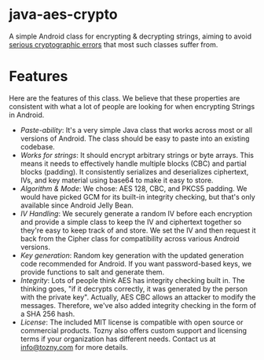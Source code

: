 java-aes-crypto
===============

A simple Android class for encrypting &amp; decrypting strings, aiming to avoid [serious cryptographic errors](http://tozny.com/blog/encrypting-strings-in-android-lets-make-better-mistakes/) that most such classes suffer from.

Features
==========
Here are the features of this class. We believe that these properties are consistent with what a lot of people are looking for when encrypting Strings in Android.

* *Paste-ability*: It's a very simple Java class that works across most or all versions of Android. The class should be easy to paste into an existing codebase.
* *Works for strings*: It should encrypt arbitrary strings or byte arrays. This means it needs to effectively handle multiple blocks (CBC) and partial blocks (padding). It consistently serializes and deserializes ciphertext, IVs, and key material using base64 to make it easy to store.
* *Algorithm & Mode*: We chose: AES 128, CBC, and PKCS5 padding. We would have picked GCM for its built-in integrity checking, but that's only available since Android Jelly Bean.
* *IV Handling*: We securely generate a random IV before each encryption and provide a simple class to keep the IV and ciphertext together so they're easy to keep track of and store. We set the IV and then request it back from the Cipher class for compatibility across various Android versions.
* *Key generation*: Random key generation with the updated generation code recommended for Android. If you want password-based keys, we provide functions to salt and generate them.
* *Integrity*: Lots of people think AES has integrity checking built in. The thinking goes, "if it decrypts correctly, it was generated by the person with the private key". Actually, AES CBC allows an attacker to modify the messages. Therefore, we've also added integrity checking in the form of a SHA 256 hash.
* *License*: The included MIT license is compatible with open source or commercial products. Tozny also offers custom support and licensing terms if your organization has different needs. Contact us at [info@tozny.com](mailto:info@tozny.com) for more details.